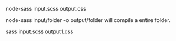 node-sass input.scss output.css

node-sass input/folder -o output/folder will compile a entire folder.

sass input.scss output1.css
